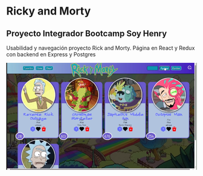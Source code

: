 # Ricky and Morty

## **Proyecto Integrador Bootcamp Soy Henry**
Usabilidad y navegación proyecto Rick and Morty. Página en React y Redux con backend en Express y Postgres

[![Ricky and Morty](./video.png)](./video.png)
